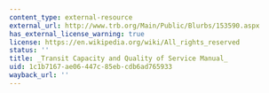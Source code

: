 ```yaml
---
content_type: external-resource
external_url: http://www.trb.org/Main/Public/Blurbs/153590.aspx
has_external_license_warning: true
license: https://en.wikipedia.org/wiki/All_rights_reserved
status: ''
title: _Transit Capacity and Quality of Service Manual_
uid: 1c1b7167-ae06-447c-85eb-cdb6ad765933
wayback_url: ''
---
```

